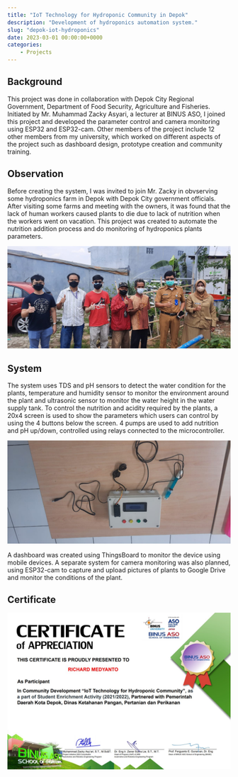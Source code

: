 ```yaml
---
title: "IoT Technology for Hydroponic Community in Depok"
description: "Development of hydroponics automation system."
slug: "depok-iot-hydroponics"
date: 2023-03-01 00:00:00+0000
categories:
    - Projects
---
```


## Background

This project was done in collaboration with Depok City Regional Government, Department of Food Security, Agriculture and Fisheries. Initiated by Mr. Muhammad Zacky Asyari, a lecturer at BINUS ASO, I joined this project and developed the parameter control and camera monitoring using ESP32 and ESP32-cam. Other members of the project include 12 other members from my university, which worked on different aspects of the project such as dashboard design, prototype creation and community training.

## Observation

Before creating the system, I was invited to join Mr. Zacky in obvserving some hydroponics farm in Depok with Depok City government officials. After visiting some farms and meeting with the owners, it was found that the lack of human workers caused plants to die due to lack of nutrition when the workers went on vacation. This project was created to automate the nutrition addition process and do monitoring of hydroponics plants parameters.

![Field observation in Depok](observation.jpg)

## System

The system uses TDS and pH sensors to detect the water condition for the plants, temperature and humidity sensor to monitor the environment around the plant and ultrasonic sensor to monitor the water height in the water supply tank. To control the nutrition and acidity required by the plants, a 20x4 screen is used to show the parameters which users can control by using the 4 buttons below the screen. 4 pumps are used to add nutrition and pH up/down, controlled using relays connected to the microcontroller.

![Created device](device.jpg)

A dashboard was created using ThingsBoard to monitor the device using mobile devices. A separate system for camera monitoring was also planned, using ESP32-cam to capture and upload pictures of plants to Google Drive and monitor the conditions of the plant.

## Certificate

![Certificate for this project](certificate.jpg)